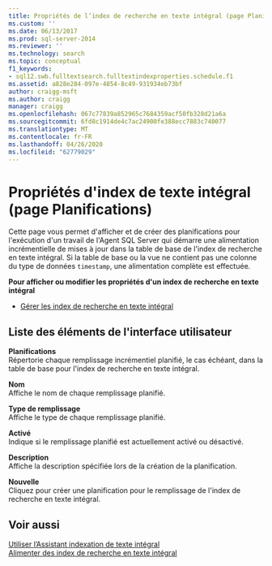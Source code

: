 ```yaml
---
title: Propriétés de l’index de recherche en texte intégral (page Planifications) | Microsoft Docs
ms.custom: ''
ms.date: 06/13/2017
ms.prod: sql-server-2014
ms.reviewer: ''
ms.technology: search
ms.topic: conceptual
f1_keywords:
- sql12.swb.fulltextsearch.fulltextindexproperties.schedule.f1
ms.assetid: a828e284-097e-4854-8c49-931934eb73bf
author: craigg-msft
ms.author: craigg
manager: craigg
ms.openlocfilehash: 067c77839a852965c7684359acf50fb328d21a6a
ms.sourcegitcommit: 6fd8c1914de4c7ac24900fe388ecc7883c740077
ms.translationtype: MT
ms.contentlocale: fr-FR
ms.lasthandoff: 04/26/2020
ms.locfileid: "62779029"
---
```

# <a name="full-text-index-properties-schedules-page"></a>Propriétés d'index de texte intégral (page Planifications)
  Cette page vous permet d'afficher et de créer des planifications pour l'exécution d'un travail de l'Agent SQL Server qui démarre une alimentation incrémentielle de mises à jour dans la table de base de l'index de recherche en texte intégral. Si la table de base ou la vue ne contient pas une colonne du type de données `timestamp`, une alimentation complète est effectuée.  
  
 **Pour afficher ou modifier les propriétés d'un index de recherche en texte intégral**  
  
-   [Gérer les index de recherche en texte intégral](../relational-databases/indexes/indexes.md)  
  
## <a name="uielement-list"></a>Liste des éléments de l'interface utilisateur  
 **Planifications**  
 Répertorie chaque remplissage incrémentiel planifié, le cas échéant, dans la table de base pour l'index de recherche en texte intégral.  
  
 **Nom**  
 Affiche le nom de chaque remplissage planifié.  
  
 **Type de remplissage**  
 Affiche le type de chaque remplissage planifié.  
  
 **Activé**  
 Indique si le remplissage planifié est actuellement activé ou désactivé.  
  
 **Description**  
 Affiche la description spécifiée lors de la création de la planification.  
  
 **Nouvelle**  
 Cliquez pour créer une planification pour le remplissage de l'index de recherche en texte intégral.  
  
## <a name="see-also"></a>Voir aussi  
 [Utiliser l’Assistant indexation de texte intégral](../relational-databases/search/use-the-full-text-indexing-wizard.md)   
 [Alimenter des index de recherche en texte intégral](../relational-databases/search/populate-full-text-indexes.md)  
  
  
